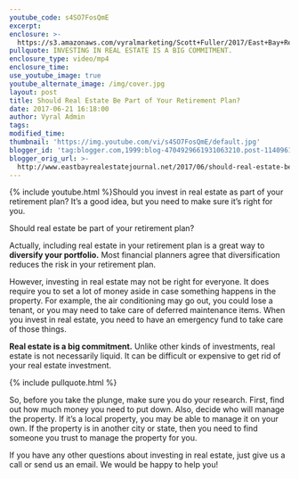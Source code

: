 ```yaml
---
youtube_code: s4SO7FosQmE
excerpt:
enclosure: >-
  https://s3.amazonaws.com/vyralmarketing/Scott+Fuller/2017/East+Bay+Real+Estate+Agent-+Should+Real+Estate+Be+Part+of+Your+Retirement+Plan%253F.mp4
pullquote: INVESTING IN REAL ESTATE IS A BIG COMMITMENT.
enclosure_type: video/mp4
enclosure_time:
use_youtube_image: true
youtube_alternate_image: /img/cover.jpg
layout: post
title: Should Real Estate Be Part of Your Retirement Plan?
date: 2017-06-21 16:18:00
author: Vyral Admin
tags:
modified_time:
thumbnail: 'https://img.youtube.com/vi/s4SO7FosQmE/default.jpg'
blogger_id: 'tag:blogger.com,1999:blog-4704929661931063210.post-1140961942601815654'
blogger_orig_url: >-
  http://www.eastbayrealestatejournal.net/2017/06/should-real-estate-be-part-of-your.html
---
```



{% include youtube.html %}Should you invest in real estate as part of your retirement plan? It’s a good idea, but you need to make sure it’s right for you.

Should real estate be part of your retirement plan?

Actually, including real estate in your retirement plan is a great way to **diversify your portfolio.** Most financial planners agree that diversification reduces the risk in your retirement plan.

However, investing in real estate may not be right for everyone. It does require you to set a lot of money aside in case something happens in the property. For example, the air conditioning may go out, you could lose a tenant, or you may need to take care of deferred maintenance items. When you invest in real estate, you need to have an emergency fund to take care of those things.

**Real estate is a big commitment.** Unlike other kinds of investments, real estate is not necessarily liquid. It can be difficult or expensive to get rid of your real estate investment.

{% include pullquote.html %}

So, before you take the plunge, make sure you do your research. First, find out how much money you need to put down. Also, decide who will manage the property. If it’s a local property, you may be able to manage it on your own. If the property is in another city or state, then you need to find someone you trust to manage the property for you.

If you have any other questions about investing in real estate, just give us a call or send us an email. We would be happy to help you!